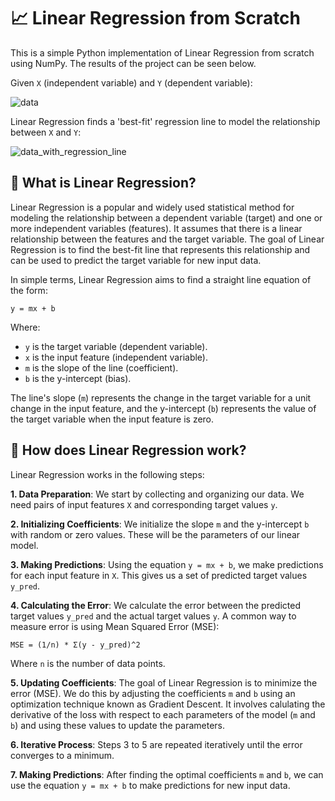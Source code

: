 # 📈 Linear Regression from Scratch
This is a simple Python implementation of Linear Regression from scratch using NumPy. The results of the project can be seen below.

Given `X` (independent variable) and `Y` (dependent variable):

![data](https://github.com/raj-pulapakura/lin-reg-from-scratch/assets/87762282/95f99a07-088d-4cf1-acb4-abe8e671e719)

Linear Regression finds a 'best-fit' regression line to model the relationship between `X` and `Y`:

![data_with_regression_line](https://github.com/raj-pulapakura/lin-reg-from-scratch/assets/87762282/49145ebc-4c5b-43be-a5b2-4e0f02fd0268)

## 🤔 What is Linear Regression?
Linear Regression is a popular and widely used statistical method for modeling the relationship between a dependent variable (target) and one or more independent variables (features). It assumes that there is a linear relationship between the features and the target variable. The goal of Linear Regression is to find the best-fit line that represents this relationship and can be used to predict the target variable for new input data.

In simple terms, Linear Regression aims to find a straight line equation of the form:

```
y = mx + b
```

Where:

- `y` is the target variable (dependent variable).
- `x` is the input feature (independent variable).
- `m` is the slope of the line (coefficient).
- `b` is the y-intercept (bias).

The line's slope (`m`) represents the change in the target variable for a unit change in the input feature, and the y-intercept (`b`) represents the value of the target variable when the input feature is zero.

## 💪 How does Linear Regression work?

Linear Regression works in the following steps:

**1. Data Preparation**: We start by collecting and organizing our data. We need pairs of input features `X` and corresponding target values `y`.

**2. Initializing Coefficients**: We initialize the slope `m` and the y-intercept `b` with random or zero values. These will be the parameters of our linear model.

**3. Making Predictions**: Using the equation `y = mx + b`, we make predictions for each input feature in `X`. This gives us a set of predicted target values `y_pred`.

**4. Calculating the Error**: We calculate the error between the predicted target values `y_pred` and the actual target values `y`. A common way to measure error is using Mean Squared Error (MSE):

```
MSE = (1/n) * Σ(y - y_pred)^2
```

Where `n` is the number of data points.

**5. Updating Coefficients**: The goal of Linear Regression is to minimize the error (MSE). We do this by adjusting the coefficients `m` and `b` using an optimization technique known as Gradient Descent. It involves calulating the derivative of the loss with respect to each parameters of the model (`m` and `b`) and using these values to update the parameters. 

**6. Iterative Process**: Steps 3 to 5 are repeated iteratively until the error converges to a minimum.

**7. Making Predictions**: After finding the optimal coefficients `m` and `b`, we can use the equation `y = mx + b` to make predictions for new input data.
